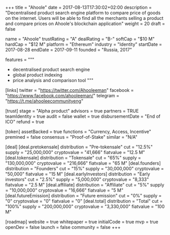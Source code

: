 +++
title = "Ahoole"
date = 2017-08-13T17:30:02+02:00
description = "Decentralised product search engine platform to compare price of goods on the internet. Users will be able to find all the merchants selling a product and compare prices on Ahoole's blockchain application"
weight = 20
draft = false

name = "Ahoole"
trustRating = "A"
dealRating = "B-"
softCap = "$10 M"
hardCap = "$12 M"
platform = "Ethereum"
industry = "Identity"
startDate = 2017-08-28
endDate = 2017-09-11
founded = "Russia, 2017"

features = """
- decentralised product search engine
- global product indexing
- price analysis and comparison tool
"""

[links]
  twitter = "https://twitter.com/Ahooleeman"
  facebook = "https://www.facebook.com/ahooleeman/"
  telegram = "https://t.me/ahooleecommunityeng"

[trust]
  stage = "Alpha product"
  advisors = true
  partners = TRUE
  teamIdentity = true
  audit = false
  wallet = true
  disbursementDate = "End of ICO"
  refund = true

[token]
  assetBacked = true
  functions = "Currency, Access, Incentive"
  premined = false
  consensus = "Proof-of-Stake"
  similar = "N/A"

[deal]
  [deal.pretokensale]
    distribution = "Pre-tokensale"
    cut = "12.5%"
    supply = "25,000,000"
    cryptovalue = "41,666"
    fiatvalue = "12.5 M"
  [deal.tokensale]
    distribution = "Tokensale"
    cut = "65%"
    supply = "130,000,000"
    cryptovalue = "216,666"
    fiatvalue = "65 M"
  [deal.founders]
    distribution = "Founders"
    cut = "15%"
    supply = "30,000,000"
    cryptovalue = "50,000"
    fiatvalue = "15 M"
  [deal.earlyInvestors]
    distribution = "Early investors"
    cut = "2.5%"
    supply = "5,000,000"
    cryptovalue = "8,333"
    fiatvalue = "2.5 M"
  [deal.affiliate]
    distribution = "Affiliate"
    cut = "5%"
    supply = "10,000,000"
    cryptovalue = "16,666"
    fiatvalue = "5 M"
  [deal.futureEmission]
    distribution = "Future emission"
    cut = "0%"
    supply = "0"
    cryptovalue = "0"
    fiatvalue = "0"
  [deal.total]
    distribution = "Total"
    cut = "100%"
    supply = "200,000,000"
    cryptovalue = "3,330,000"
    fiatvalue = "100 M"

[roadmap]
  website = true
  whitepaper = true
  initialCode = true
  mvp = true
  openDev = false
  launch = false
  community = false
+++
